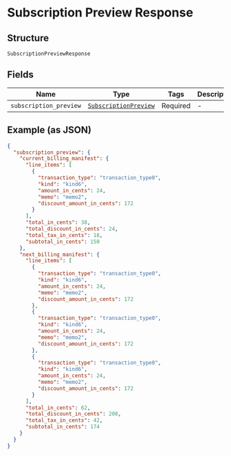 
# Subscription Preview Response

## Structure

`SubscriptionPreviewResponse`

## Fields

| Name | Type | Tags | Description |
|  --- | --- | --- | --- |
| `subscription_preview` | [`SubscriptionPreview`](../../doc/models/subscription-preview.md) | Required | - |

## Example (as JSON)

```json
{
  "subscription_preview": {
    "current_billing_manifest": {
      "line_items": [
        {
          "transaction_type": "transaction_type0",
          "kind": "kind6",
          "amount_in_cents": 24,
          "memo": "memo2",
          "discount_amount_in_cents": 172
        }
      ],
      "total_in_cents": 38,
      "total_discount_in_cents": 24,
      "total_tax_in_cents": 18,
      "subtotal_in_cents": 150
    },
    "next_billing_manifest": {
      "line_items": [
        {
          "transaction_type": "transaction_type0",
          "kind": "kind6",
          "amount_in_cents": 24,
          "memo": "memo2",
          "discount_amount_in_cents": 172
        },
        {
          "transaction_type": "transaction_type0",
          "kind": "kind6",
          "amount_in_cents": 24,
          "memo": "memo2",
          "discount_amount_in_cents": 172
        },
        {
          "transaction_type": "transaction_type0",
          "kind": "kind6",
          "amount_in_cents": 24,
          "memo": "memo2",
          "discount_amount_in_cents": 172
        }
      ],
      "total_in_cents": 62,
      "total_discount_in_cents": 208,
      "total_tax_in_cents": 42,
      "subtotal_in_cents": 174
    }
  }
}
```

